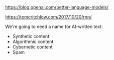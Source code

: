 ---
---

https://blog.openai.com/better-language-models/

https://tomcritchlow.com/2017/10/20/rnn/

We're going to need a name for AI-written text:

- Synthetic content
- Algorithmic content
- Cybernetic content
- Spam
